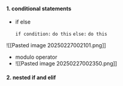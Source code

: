 #### 1. conditional statements
* if else

	`if condition:`
		`do this`
	`else:`
		`do this`

![[Pasted image 20250227002101.png]]

* modulo operator 
* ![[Pasted image 20250227002350.png]]

#### 2. nested if and elif


